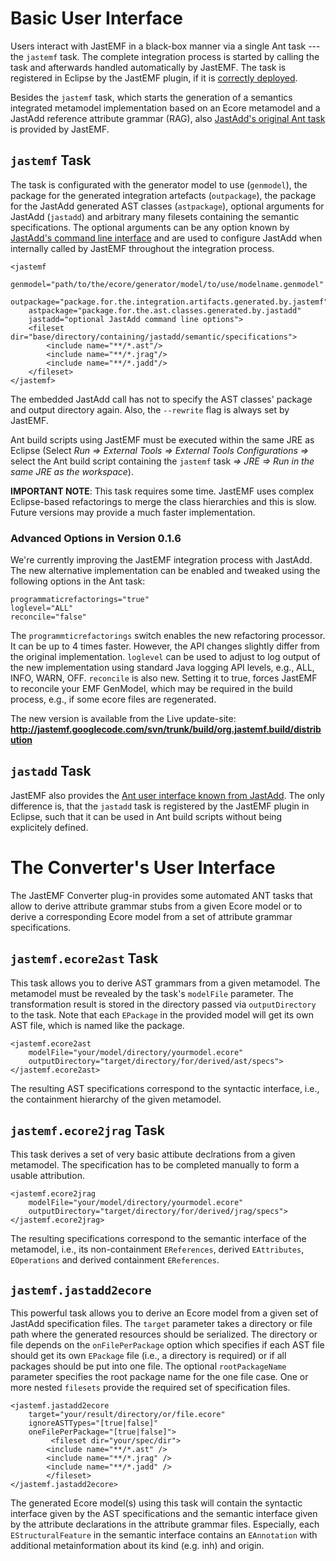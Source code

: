# Basic User Interface #

Users interact with JastEMF in a black-box manner via a single Ant task --- the `jastemf` task. The complete integration process is started by calling the task and afterwards handled automatically by JastEMF. The task is registered in Eclipse by the JastEMF plugin, if it is [correctly deployed](Installation.md).

Besides the `jastemf` task, which starts the generation of a semantics integrated metamodel implementation based on an Ecore metamodel and a JastAdd reference attribute grammar (RAG), also [JastAdd's original Ant task](http://jastadd.org/jastadd-reference-manual/running-jastadd-under-eclipse#ANT) is provided by JastEMF.

## `jastemf` Task ##

The task is configurated with the generator model to use (`genmodel`), the package for the generated integration artefacts (`outpackage`), the package for the JastAdd generated AST classes (`astpackage`), optional arguments for JastAdd (`jastadd`) and arbitrary many filesets containing the semantic specifications. The optional arguments can be any option known by [JastAdd's command line interface](http://jastadd.org/jastadd-reference-manual/running-jastadd-from-the-command-line) and are used to configure JastAdd when internally called by JastEMF throughout the integration process.

```
<jastemf
    genmodel="path/to/the/ecore/generator/model/to/use/modelname.genmodel"
    outpackage="package.for.the.integration.artifacts.generated.by.jastemf"
    astpackage="package.for.the.ast.classes.generated.by.jastadd"
    jastadd="optional JastAdd command line options">
    <fileset dir="base/directory/containing/jastadd/semantic/specifications">
        <include name="**/*.ast"/>
        <include name="**/*.jrag"/>
        <include name="**/*.jadd"/>
    </fileset>
</jastemf>
```

The embedded JastAdd call has not to specify the AST classes' package and output directory again. Also, the `--rewrite` flag is always set by JastEMF.

Ant build scripts using JastEMF must be executed within the same JRE as Eclipse (Select _Run => External Tools => External Tools Configurations =>_ select the Ant build script containing the `jastemf` task _=> JRE => Run in the same JRE as the workspace_).

**IMPORTANT NOTE**: This task requires some time. JastEMF uses complex Eclipse-based refactorings to merge the class hierarchies and this is slow. Future versions may provide a much faster implementation.

### Advanced Options in Version 0.1.6 ###

We're currently improving the JastEMF integration process with JastAdd. The new alternative implementation can be enabled and tweaked using the following options in the Ant task:

```
programmaticrefactorings="true"
loglevel="ALL"
reconcile="false"
```

The `programmticrefactorings` switch enables the new refactoring processor. It can be up to 4 times faster. However, the API changes slightly differ from the original implementation. `loglevel` can be used to adjust to log output of the new implementation using standard Java logging API levels, e.g., ALL, INFO, WARN, OFF. `reconcile` is also new. Setting it to true, forces JastEMF to reconcile your EMF GenModel, which may be required in the build process, e.g., if some ecore files are regenerated.

The new version is available from the Live update-site:
**http://jastemf.googlecode.com/svn/trunk/build/org.jastemf.build/distribution**

## `jastadd` Task ##

JastEMF also provides the [Ant user interface known from JastAdd](http://jastadd.org/jastadd-reference-manual/running-jastadd-under-eclipse#ANT). The only difference is, that the `jastadd` task is registered by the JastEMF plugin in Eclipse, such that it can be used in Ant build scripts without being explicitely defined.

# The Converter's User Interface #

The JastEMF Converter plug-in provides some automated ANT tasks that allow to derive attribute grammar stubs from a given Ecore model or to derive a corresponding Ecore model from a set of attribute grammar specifications.

## `jastemf.ecore2ast` Task ##
This task allows you to derive AST grammars from a given metamodel. The metamodel must be revealed by the task's `modelFile` parameter. The transformation result is stored in the directory passed via `outputDirectory` to the task. Note that each `EPackage` in the provided model will get its own AST file, which is named like the package.

```
<jastemf.ecore2ast
	modelFile="your/model/directory/yourmodel.ecore"
	outputDirectory="target/directory/for/derived/ast/specs">
</jastemf.ecore2ast>
```

The resulting AST specifications correspond to the syntactic interface, i.e., the containment hierarchy of the given metamodel.

## `jastemf.ecore2jrag` Task ##
This task derives a set of very basic attibute declrations from a given metamodel. The specification has to be completed manually to form a usable attribution.

```
<jastemf.ecore2jrag
	modelFile="your/model/directory/yourmodel.ecore"
	outputDirectory="target/directory/for/derived/jrag/specs">
</jastemf.ecore2jrag>
```

The resulting specifications correspond to the semantic interface of the metamodel, i.e., its non-containment `EReferences`, derived `EAttributes`, `EOperations` and derived containment `EReferences`.

## `jastemf.jastadd2ecore` ##
This powerful task allows you to derive an Ecore model from a given set of JastAdd specification files. The `target` parameter takes a directory or file path where the generated resources should be serialized. The directory or file depends on the `onFilePerPackage` option which specifies if each AST file should get its own `EPackage` file (i.e., a directory is required) or if all packages should be put into one file. The optional `rootPackageName` parameter specifies the root package name for the one file case. One or more nested `filesets` provide the required set of specification files.

```
<jastemf.jastadd2ecore
	target="your/result/directory/or/file.ecore"
	ignoreASTTypes="[true|false]"
	oneFilePerPackage="[true|false]">
	     <fileset dir="your/spec/dir">
		<include name="**/*.ast" />
		<include name="**/*.jrag" />
		<include name="**/*.jadd" />
	    </fileset>
</jastemf.jastadd2ecore>
```

The generated Ecore model(s) using this task will contain the syntactic interface given by the AST specifications and the semantic interface given by the attribute declarations in the attribute grammar files. Especially, each `EStructuralFeature` in the semantic interface contains an `EAnnotation` with additional metainformation about its kind (e.g. inh) and origin.